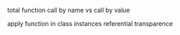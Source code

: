 total function
call by name vs call by value

apply function in class instances
referential transparence





